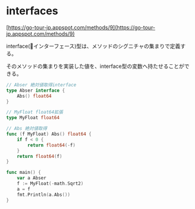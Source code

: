 # interfaces

[https://go-tour-jp.appspot.com/methods/9](https://go-tour-jp.appspot.com/methods/9)

interface(インターフェース)型は、メソッドのシグニチャの集まりで定義する。

そのメソッドの集まりを実装した値を、interface型の変数へ持たせることができる。

```go
// Abser 絶対値取得interface
type Abser interface {
	Abs() float64
}

// MyFloat float64拡張
type MyFloat float64

// Abs 絶対値取得
func (f MyFloat) Abs() float64 {
	if f < 0 {
		return float64(-f)
	}
	return float64(f)
}

func main() {
	var a Abser
	f := MyFloat(-math.Sqrt2)
	a = f
	fmt.Println(a.Abs())
}
```
